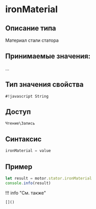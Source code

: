 # ironMaterial

## Описание типа
Материал стали статора

## Принимаемые значения:
...

## Тип значения свойства
`#!javascript String`

## Доступ
`Чтение\Запись`

## Синтаксис
```javascript
ironMaterial = value
```

## Пример
```javascript linenums="1"
let result = motor.stator.ironMaterial
console.info(result)
```

!!! info "См. также"

    []()

